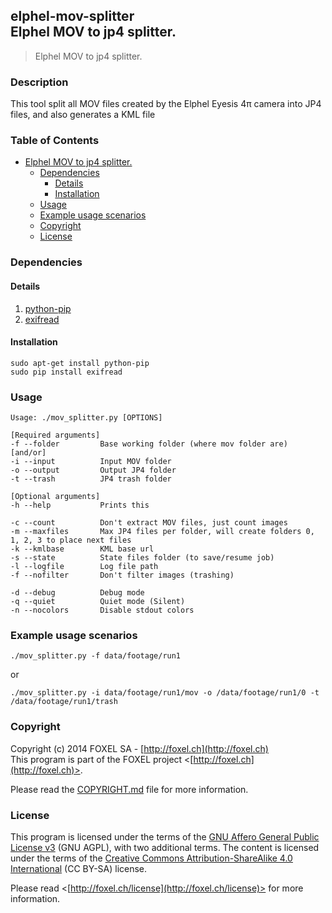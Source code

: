 ## elphel-mov-splitter<br />Elphel MOV to jp4 splitter.

>Elphel MOV to jp4 splitter.

### Description
This tool split all MOV files created by the Elphel Eyesis 4π camera into JP4 files, and also generates a KML file

### Table of Contents
- [Elphel MOV to jp4 splitter.](#user-content-elphel-mov-splitterelphel-mov-to-jp4-splitter)
    - [Dependencies](#user-content-dependencies)
        - [Details](#user-content-details)
        - [Installation](#user-content-installation)
    - [Usage](#user-content-usage)
    - [Example usage scenarios](#user-content-example-usage-scenarios)
    - [Copyright](#user-content-copyright)
    - [License](#user-content-license)

### Dependencies

#### Details

1. [python-pip](https://pypi.python.org/pypi/pip)
2. [exifread](https://pypi.python.org/pypi/ExifRead)

#### Installation

    sudo apt-get install python-pip
    sudo pip install exifread

### Usage
    Usage: ./mov_splitter.py [OPTIONS]

    [Required arguments]
    -f --folder         Base working folder (where mov folder are)
    [and/or]
    -i --input          Input MOV folder
    -o --output         Output JP4 folder
    -t --trash          JP4 trash folder

    [Optional arguments]
    -h --help           Prints this

    -c --count          Don't extract MOV files, just count images
    -m --maxfiles       Max JP4 files per folder, will create folders 0, 1, 2, 3 to place next files
    -k --kmlbase        KML base url
    -s --state          State files folder (to save/resume job)
    -l --logfile        Log file path
    -f --nofilter       Don't filter images (trashing)

    -d --debug          Debug mode
    -q --quiet          Quiet mode (Silent)
    -n --nocolors       Disable stdout colors



### Example usage scenarios
    ./mov_splitter.py -f data/footage/run1
or

    ./mov_splitter.py -i data/footage/run1/mov -o /data/footage/run1/0 -t /data/footage/run1/trash

### Copyright

Copyright (c) 2014 FOXEL SA - [http://foxel.ch](http://foxel.ch)<br />
This program is part of the FOXEL project <[http://foxel.ch](http://foxel.ch)>.

Please read the [COPYRIGHT.md](COPYRIGHT.md) file for more information.


### License

This program is licensed under the terms of the
[GNU Affero General Public License v3](http://www.gnu.org/licenses/agpl.html)
(GNU AGPL), with two additional terms. The content is licensed under the terms
of the
[Creative Commons Attribution-ShareAlike 4.0 International](http://creativecommons.org/licenses/by-sa/4.0/)
(CC BY-SA) license.

Please read <[http://foxel.ch/license](http://foxel.ch/license)> for more
information.
